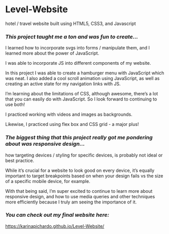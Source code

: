 # Level-Website
hotel / travel website built using HTML5, CSS3, and Javascript

### *This project taught me a ton and was fun to create...*
I learned how to incorporate svgs into forms / manipulate them, and I learned more about the power of JavaScript. 

I  was able to incorporate JS into different components of my website.

In this project I was able to create a hamburger menu with JavaScript which was neat. I also added a cool scroll animation using JavaScript, as well as creating an active state for my navigation links with JS.

I’m learning about the limitations of CSS, although awesome, there’s a lot that you can easily do with JavaScript. So I look forward to continuing to use both! 

I practiced working with videos and images as backgrounds. 

Likewise, I practiced using flex box and CSS grid - a major plus!

### *The biggest thing that this project really got me pondering about was responsive design...*

how targeting devices / styling for specific devices, is probably not ideal or best practice.

While it’s crucial for a website to look good on every device, it’s equally important to target breakpoints based on when your design fails vs the size of a specific mobile device, for example. 

With that being said, I’m super excited to continue to learn more about responsive design, and how to use media queries and other techniques more efficiently because I truly am seeing the importance of it.

### *You can check out my final website here:*

https://karinapichardo.github.io/Level-Website/

